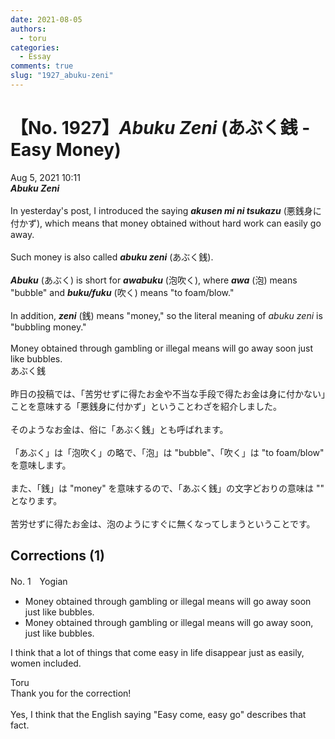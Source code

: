 ```yaml
---
date: 2021-08-05
authors:
  - toru
categories:
  - Essay
comments: true
slug: "1927_abuku-zeni"
---
```


# 【No. 1927】<strong><em>Abuku Zeni</em></strong> (あぶく銭 - Easy Money)
<div class="date">Aug 5, 2021 10:11</div>
<div id="post"><div id="body_show_ori">
<strong><em>Abuku Zeni</em></strong><br/><br/>In yesterday's post, I introduced the saying <strong><em>akusen mi ni tsukazu</em></strong> (悪銭身に付かず), which means that money obtained without hard work can easily go away.<br/><br/>Such money is also called <strong><em>abuku zeni</em></strong> (あぶく銭).<br/><br/><strong><em>Abuku</em></strong> (あぶく) is short for <strong><em>awabuku</em></strong> (泡吹く), where <strong><em>awa</em></strong> (泡) means "bubble" and <strong><em>buku/fuku</em></strong> (吹く) means "to foam/blow."<br/><br/>In addition, <strong><em>zeni</em></strong> (銭) means "money," so the literal meaning of <em>abuku zeni</em> is  "bubbling money."<br/><br/>Money obtained through gambling or illegal means will go away soon just like bubbles.
</div></div>

<!-- more -->

<div id="post_ja"><div id="body_show_mo">
あぶく銭<br/><br/>昨日の投稿では、「苦労せずに得たお金や不当な手段で得たお金は身に付かない」ことを意味する「悪銭身に付かず」ということわざを紹介しました。<br/><br/>そのようなお金は、俗に「あぶく銭」とも呼ばれます。<br/><br/>「あぶく」は「泡吹く」の略で、「泡」は "bubble"、「吹く」は "to foam/blow" を意味します。<br/><br/>また、「銭」は "money" を意味するので、「あぶく銭」の文字どおりの意味は "" となります。<br/><br/>苦労せずに得たお金は、泡のようにすぐに無くなってしまうということです。
</div></div>

## Corrections (1)
<div id="block"><div class="first_name"> No. 1　<span class="just_name">Yogian</span></div><div id="block2">
<ul class="correction_field">
<li class="incorrect">Money obtained through gambling or illegal means will go away soon just like bubbles.</li>
<li class="corrected correct">
Money obtained through gambling or illegal means will go away soon, just like bubbles.
</li>
</ul>
<p class="comment_small">
 I think that a lot of things that come easy in life disappear just as easily, women included.
</p>

</div><div class="name"><span class="just_name">Toru</span><br>
Thank you for the correction!<br/><br/>Yes, I think that the English saying "Easy come, easy go" describes that fact.
</div>
</div>
